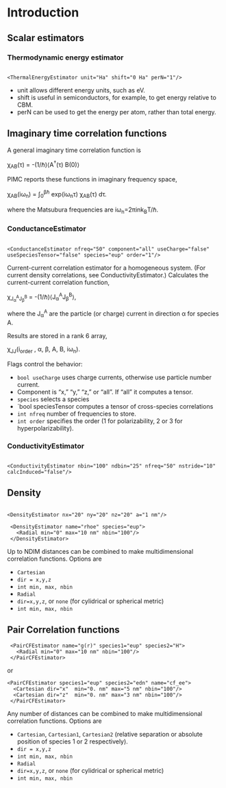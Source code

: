 # Introduction #

## Scalar estimators ##

### Thermodynamic energy estimator ###

```

<ThermalEnergyEstimator unit="Ha" shift="0 Ha" perN="1"/>
```
  * unit allows different energy units, such as eV.
  * shift is useful in semiconductors, for example, to get energy relative to CBM.
  * perN can be used to get the energy per atom, rather than total energy.

## Imaginary time correlation functions ##

A general imaginary time correlation function is

χ<sub>AB</sub>(τ) = -(1/ℏ)⟨A<sup>†</sup>(τ) B(0)⟩

PIMC reports these functions in imaginary frequency space,


χ<sub>AB</sub>(iω<sub>n</sub>) = ∫<sub>0</sub><sup>βℏ</sup> exp(iω<sub>n</sub>τ) χ<sub>AB</sub>(τ) dτ.

where the Matsubura frequencies are iω<sub>n</sub>=2πink<sub>B</sub>T/ℏ.

### ConductanceEstimator ###

```

<ConductanceEstimator nfreq="50" component="all" useCharge="false" useSpeciesTensor="false" species="eup" order="1"/>
```

Current-current correlation estimator for a homogeneous system. (For current density correlations, see ConductivityEstimator.)
Calculates the current-current correlation function,

χ<sub>J<sub>α</sub><sup>A</sup>J<sub>β</sub><sup>B</sup></sub>
= -(1/ℏ)⟨J<sub>α</sub><sup>A</sup>J<sub>β</sub><sup>B</sup>⟩,

where the J<sub>α</sub><sup>A</sup> are the particle (or charge) current
in direction  α for species A.

Results are stored in a rank 6 array,

χ<sub>JJ</sub>(i<sub>order</sub> , α, β, A, B, iω<sub>n</sub>).

Flags control the behavior:
  * `bool useCharge` uses charge currents, otherwise use particle number current.
  * Component is “x,” “y,” “z,” or “all”. If “all” it computes a tensor.
  * `species` selects a species
  * `bool speciesTensor computes a tensor of cross-species correlations
  * `int nfreq` number of frequencies to store.
  * `int order` specifies the order (1 for polarizability, 2 or 3 for hyperpolarizability).


### ConductivityEstimator ###

```

<ConductivityEstimator nbin="100" ndbin="25" nfreq="50" nstride="10" calcInduced="false"/>
```

## Density ##

```

<DensityEstimator nx="20" ny="20" nz="20" a="1 nm"/>
```

```
 <DensityEstimator name="rhoe" species="eup">
   <Radial min="0" max="10 nm" nbin="100"/>
 </DensityEstimator>
```

Up to NDIM distances can be combined to make multidimensional correlation functions. Options are
  * `Cartesian`
  * `dir = x,y,z`
  * `int min, max, nbin`
  * `Radial`
  * `dir=x,y,z`, or `none` (for cylidrical or spherical metric)
  * `int min, max, nbin`

## Pair Correlation functions ##

```
 <PairCFEstimator name="g(r)" species1="eup" species2="H">
   <Radial min="0" max="10 nm" nbin="100"/>
 </PairCFEstimator>
```

or

```
<PairCFEstimator species1="eup" species2="edn" name="cf_ee">
  <Cartesian dir="x"  min="0. nm" max="5 nm" nbin="100"/>
  <Cartesian dir="z"  min="0. nm" max="3 nm" nbin="100"/>
 </PairCFEstimator> 
```

Any number of distances can be combined to make multidimensional correlation functions. Options are
  * `Cartesian`, `Cartesian1`, `Cartesian2` (relative separation or absolute position of species 1 or 2 respectively).
  * `dir = x,y,z`
  * `int min, max, nbin`
  * `Radial`
  * `dir=x,y,z`, or `none` (for cylidrical or spherical metric)
  * `int min, max, nbin`